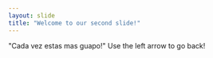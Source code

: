 ```yaml
---
layout: slide
title: "Welcome to our second slide!"
---
```

"Cada vez estas mas guapo!"
Use the left arrow to go back!
